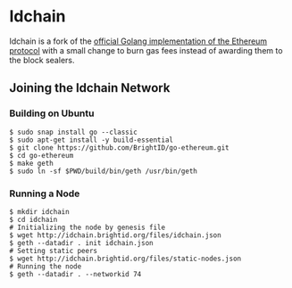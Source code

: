 # Idchain

Idchain is a fork of the [official Golang implementation of the Ethereum protocol](https://github.com/ethereum/go-ethereum) with a small change to burn gas fees instead of awarding them to the block sealers.

## Joining the Idchain Network

### Building on Ubuntu

```shell
$ sudo snap install go --classic
$ sudo apt-get install -y build-essential
$ git clone https://github.com/BrightID/go-ethereum.git
$ cd go-ethereum
$ make geth
$ sudo ln -sf $PWD/build/bin/geth /usr/bin/geth
```

### Running a Node


```shell
$ mkdir idchain
$ cd idchain
# Initializing the node by genesis file
$ wget http://idchain.brightid.org/files/idchain.json
$ geth --datadir . init idchain.json
# Setting static peers
$ wget http://idchain.brightid.org/files/static-nodes.json
# Running the node
$ geth --datadir . --networkid 74
```
